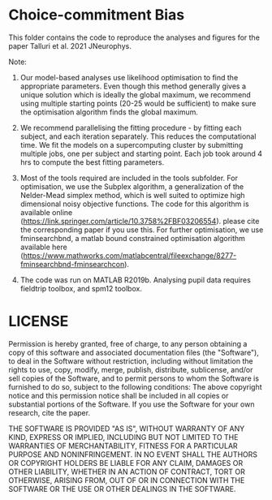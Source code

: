 # Choice-commitment Bias


This folder contains the code to reproduce the analyses and figures for the paper Talluri et al. 2021 JNeurophys.

Note:
1. Our model-based analyses use likelihood optimisation to find the appropriate parameters. Even though this method generally gives a unique solution which is ideally the global maximum, we recommend using multiple starting points (20-25 would be sufficient) to make sure the optimisation algorithm finds the global maximum.

2. We recommend parallelising the fitting procedure - by fitting each subject, and each iteration separately. This reduces the computational time. We fit the models on a supercomputing cluster by submitting multiple jobs, one per subject and starting point. Each job took around 4 hrs to compute the best fitting parameters.

3. Most of the tools required are included in the tools subfolder. For optimisation, we use the Subplex algorithm, a generalization of the Nelder-Mead simplex method, which is well suited to optimize high dimensional noisy objective functions. The code for this algorithm is available online (https://link.springer.com/article/10.3758%2FBF03206554). please cite the corresponding paper if you use this.
For further optimisation, we use fminsearchbnd, a matlab bound constrained optimisation algorithm available here (https://www.mathworks.com/matlabcentral/fileexchange/8277-fminsearchbnd-fminsearchcon).

4. The code was run on MATLAB R2019b. Analysing pupil data requires fieldtrip toolbox, and spm12 toolbox.

# LICENSE
 
Permission is hereby granted, free of charge, to any person obtaining a copy of this software and associated documentation files (the "Software"), to deal in the Software without restriction, including without limitation the rights to use, copy, modify, merge, publish, distribute, sublicense, and/or sell copies of the Software, and to permit persons to whom the Software is furnished to do so, subject to the following conditions: The above copyright notice and this permission notice shall be included in all copies or substantial portions of the Software. If you use the Software for your own research, cite the paper.

THE SOFTWARE IS PROVIDED "AS IS", WITHOUT WARRANTY OF ANY KIND, EXPRESS OR IMPLIED, INCLUDING BUT NOT LIMITED TO THE WARRANTIES OF MERCHANTABILITY, FITNESS FOR A PARTICULAR PURPOSE AND NONINFRINGEMENT. IN NO EVENT SHALL THE AUTHORS OR COPYRIGHT HOLDERS BE LIABLE FOR ANY CLAIM, DAMAGES OR OTHER LIABILITY, WHETHER IN AN ACTION OF CONTRACT, TORT OR OTHERWISE, ARISING FROM, OUT OF OR IN CONNECTION WITH THE SOFTWARE OR THE USE OR OTHER DEALINGS IN THE SOFTWARE.

